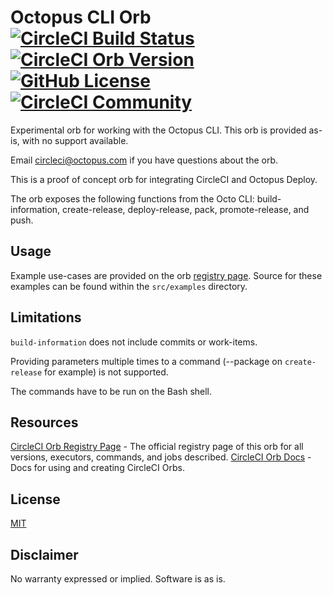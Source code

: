 # Octopus CLI Orb [![CircleCI Build Status](https://circleci.com/gh/OctopusDeployLabs/octopus-cli-orb.svg?style=shield "CircleCI Build Status")](https://circleci.com/gh/OctopusDeployLabs/octopus-cli-org) [![CircleCI Orb Version](https://img.shields.io/badge/endpoint.svg?url=https://badges.circleci.io/orb/octopusdeploylabs/octopus-cli)](https://circleci.com/orbs/registry/orb/octopusdeploylabs/octopus-cli) [![GitHub License](https://img.shields.io/badge/license-MIT-lightgrey.svg)](https://raw.githubusercontent.com/OctopusDeployLabs/octopus-cli-org/master/LICENSE) [![CircleCI Community](https://img.shields.io/badge/community-CircleCI%20Discuss-343434.svg)](https://discuss.circleci.com/c/ecosystem/orbs)

Experimental orb for working with the Octopus CLI. This orb is provided as-is, with no support available.

Email circleci@octopus.com if you have questions about the orb.

This is a proof of concept orb for integrating CircleCI and Octopus Deploy.

The orb exposes the following functions from the Octo CLI: build-information, create-release, deploy-release, pack, promote-release, and push.

## Usage

Example use-cases are provided on the orb [registry page](https://circleci.com/orbs/registry/orb/octopusdeploylabs/octopus-cli#usage-examples). Source for these examples can be found within the `src/examples` directory.

## Limitations

`build-information` does not include commits or work-items.

Providing parameters multiple times to a command (--package on `create-release` for example) is not supported.

The commands have to be run on the Bash shell.

## Resources

[CircleCI Orb Registry Page](https://circleci.com/orbs/registry/orb/octopusdeploylabs/octopus-cli) - The official registry page of this orb for all versions, executors, commands, and jobs described.
[CircleCI Orb Docs](https://circleci.com/docs/2.0/orb-intro/#section=configuration) - Docs for using and creating CircleCI Orbs.

## License

[MIT](http://www.opensource.org/licenses/mit-license.html)

## Disclaimer

No warranty expressed or implied. Software is as is.
